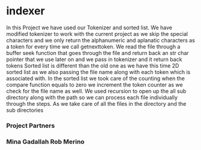 # indexer

In this Project we have used our Tokenizer and sorted list. We have modified tokenizer to work with the current project as we skip the special characters and we only return the alphanumeric and aplanatic characters as a token for every time we call getnexttoken.
We read the file through a buffer seek function that goes through the file and return back an str char pointer that we use later on and we pass in tokenizer and it return back tokens
Sorted list is different than the old one as we have this time 2D sorted list as we also passing the file name along with each token which is associated with.
In the sorted list we took care of the counting when the compare function equals to zero we increment the token counter as we check for the file name as well.
We used recursion to open up the all sub directory along with the path so we can process each file individually through the steps. As we take care of all the files in the directory and the sub directories


<h3>Project Partners<h3>
Mina Gadallah
Rob Merino

